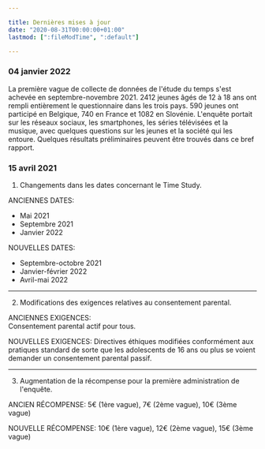 ```yaml
---

title: Dernières mises à jour
date: "2020-08-31T00:00:00+01:00"
lastmod: [":fileModTime", ":default"]

---
```


### 04 janvier 2022

La première vague de collecte de données de l'étude du temps s'est achevée en septembre-novembre 2021. 2412 jeunes âgés de 12 à 18 ans ont rempli entièrement le questionnaire dans les trois pays. 590 jeunes ont participé en Belgique, 740 en France et 1082 en Slovénie. L'enquête portait sur les réseaux sociaux, les smartphones, les séries télévisées et la musique, avec quelques questions sur les jeunes et la société qui les entoure. Quelques résultats préliminaires peuvent être trouvés dans ce bref rapport.

### 15 avril 2021

1. Changements dans les dates concernant le Time Study.

ANCIENNES DATES:
- Mai 2021
- Septembre 2021
- Janvier 2022

NOUVELLES DATES:
- Septembre-octobre 2021
- Janvier-février 2022
- Avril-mai 2022

---
2. Modifications des exigences relatives au consentement parental.

ANCIENNES EXIGENCES:\
Consentement parental actif pour tous.

NOUVELLES EXIGENCES:
Directives éthiques modifiées conformément aux pratiques standard de sorte que les adolescents de 16 ans ou plus se voient demander un consentement parental passif.

---
3. Augmentation de la récompense pour la première administration de l'enquête.

ANCIEN RÉCOMPENSE: 5€ (1ère vague), 7€ (2ème vague), 10€ (3ème vague)

NOUVELLE RÉCOMPENSE: 10€ (1ère vague), 12€ (2ème vague), 15€ (3ème vague)
